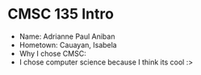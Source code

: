 # CMSC 135 Intro

* Name: Adrianne Paul Aniban
* Hometown: Cauayan, Isabela
* Why I chose CMSC:
* I chose computer science because I think its cool :>
